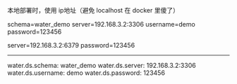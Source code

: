 本地部署时，使用 ip地址（避免 localhost 在 docker 里傻了）

schema=water_demo
server=192.168.3.2:3306
username=demo
password=123456



server=192.168.3.2:6379
password=123456


---


water.ds.schema: water_demo
water.ds.server: 192.168.3.2:3306
water.ds.username: demo
water.ds.password: 123456